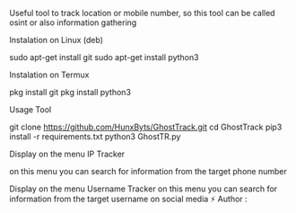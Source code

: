 Useful tool to track location or mobile number, so this tool can be called osint or also information gathering


Instalation on Linux (deb)

sudo apt-get install git
sudo apt-get install python3

Instalation on Termux

pkg install git
pkg install python3


Usage Tool

git clone https://github.com/HunxByts/GhostTrack.git
cd GhostTrack
pip3 install -r requirements.txt
python3 GhostTR.py

Display on the menu IP Tracker


on this menu you can search for information from the target phone number

Display on the menu Username Tracker
on this menu you can search for information from the target username on social media
⚡ Author :
